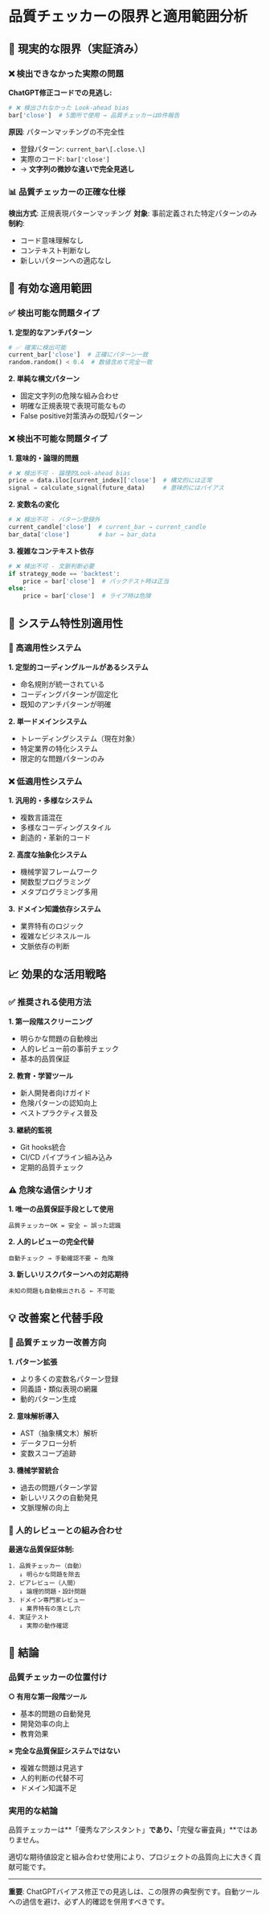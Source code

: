 # 品質チェッカーの限界と適用範囲分析

## 🚨 現実的な限界（実証済み）

### ❌ 検出できなかった実際の問題

**ChatGPT修正コードでの見逃し:**
```python
# ❌ 検出されなかった Look-ahead bias
bar['close']  # 5箇所で使用 → 品質チェッカーは0件報告
```

**原因**: パターンマッチングの不完全性
- 登録パターン: `current_bar\[.close.\]`
- 実際のコード: `bar['close']`
- → **文字列の微妙な違いで完全見逃し**

### 📊 品質チェッカーの正確な仕様

**検出方式**: 正規表現パターンマッチング
**対象**: 事前定義された特定パターンのみ
**制約**:
- コード意味理解なし
- コンテキスト判断なし
- 新しいパターンへの適応なし

## 🎯 有効な適用範囲

### ✅ 検出可能な問題タイプ

**1. 定型的なアンチパターン**
```python
# ✅ 確実に検出可能
current_bar['close']  # 正確にパターン一致
random.random() < 0.4  # 数値含めて完全一致
```

**2. 単純な構文パターン**
- 固定文字列の危険な組み合わせ
- 明確な正規表現で表現可能なもの
- False positive対策済みの既知パターン

### ❌ 検出不可能な問題タイプ

**1. 意味的・論理的問題**
```python
# ❌ 検出不可 - 論理的Look-ahead bias
price = data.iloc[current_index]['close']  # 構文的には正常
signal = calculate_signal(future_data)     # 意味的にはバイアス
```

**2. 変数名の変化**
```python
# ❌ 検出不可 - パターン登録外
current_candle['close']  # current_bar → current_candle
bar_data['close']        # bar → bar_data
```

**3. 複雑なコンテキスト依存**
```python
# ❌ 検出不可 - 文脈判断必要
if strategy_mode == 'backtest':
    price = bar['close']  # バックテスト時は正当
else:
    price = bar['close']  # ライブ時は危険
```

## 🔬 システム特性別適用性

### 🎯 高適用性システム

**1. 定型的コーディングルールがあるシステム**
- 命名規則が統一されている
- コーディングパターンが固定化
- 既知のアンチパターンが明確

**2. 単一ドメインシステム**
- トレーディングシステム（現在対象）
- 特定業界の特化システム
- 限定的な問題パターンのみ

### ❌ 低適用性システム

**1. 汎用的・多様なシステム**
- 複数言語混在
- 多様なコーディングスタイル
- 創造的・革新的コード

**2. 高度な抽象化システム**
- 機械学習フレームワーク
- 関数型プログラミング
- メタプログラミング多用

**3. ドメイン知識依存システム**
- 業界特有のロジック
- 複雑なビジネスルール
- 文脈依存の判断

## 📈 効果的な活用戦略

### ✅ 推奨される使用方法

**1. 第一段階スクリーニング**
- 明らかな問題の自動検出
- 人的レビュー前の事前チェック
- 基本的品質保証

**2. 教育・学習ツール**
- 新人開発者向けガイド
- 危険パターンの認知向上
- ベストプラクティス普及

**3. 継続的監視**
- Git hooks統合
- CI/CD パイプライン組み込み
- 定期的品質チェック

### ⚠️ 危険な過信シナリオ

**1. 唯一の品質保証手段として使用**
```
品質チェッカーOK = 安全 ← 誤った認識
```

**2. 人的レビューの完全代替**
```
自動チェック → 手動確認不要 ← 危険
```

**3. 新しいリスクパターンへの対応期待**
```
未知の問題も自動検出される ← 不可能
```

## 💡 改善案と代替手段

### 🔧 品質チェッカー改善方向

**1. パターン拡張**
- より多くの変数名パターン登録
- 同義語・類似表現の網羅
- 動的パターン生成

**2. 意味解析導入**
- AST（抽象構文木）解析
- データフロー分析
- 変数スコープ追跡

**3. 機械学習統合**
- 過去の問題パターン学習
- 新しいリスクの自動発見
- 文脈理解の向上

### 🤝 人的レビューとの組み合わせ

**最適な品質保証体制:**
```
1. 品質チェッカー（自動）
   ↓ 明らかな問題を除去
2. ピアレビュー（人間）
   ↓ 論理的問題・設計問題
3. ドメイン専門家レビュー
   ↓ 業界特有の落とし穴
4. 実証テスト
   ↓ 実際の動作確認
```

## 🎯 結論

### 品質チェッカーの位置付け

**○ 有用な第一段階ツール**
- 基本的問題の自動発見
- 開発効率の向上
- 教育効果

**× 完全な品質保証システムではない**
- 複雑な問題は見逃す
- 人的判断の代替不可
- ドメイン知識不足

### 実用的な結論

品質チェッカーは**「優秀なアシスタント」**であり、**「完璧な審査員」**ではありません。

適切な期待値設定と組み合わせ使用により、プロジェクトの品質向上に大きく貢献可能です。

---

**重要**: ChatGPTバイアス修正での見逃しは、この限界の典型例です。自動ツールへの過信を避け、必ず人的確認を併用すべきです。
